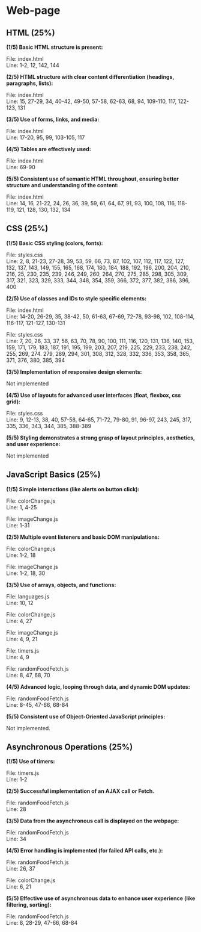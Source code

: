 # Web-page

## HTML (25%)

**(1/5) Basic HTML structure is present:**

File: index.html<br/>
Line: 1-2, 12, 142, 144

**(2/5) HTML structure with clear content differentiation (headings, paragraphs, lists):**

File: index.html<br/>
Line: 15, 27-29, 34, 40-42, 49-50, 57-58, 62-63, 68, 94, 109-110, 117, 122-123, 131

**(3/5) Use of forms, links, and media:**

File: index.html<br/>
Line: 17-20, 95, 99, 103-105, 117

 **(4/5) Tables are effectively used:**

 File: index.html<br/>
 Line: 69-90

 **(5/5) Consistent use of semantic HTML throughout, ensuring better structure and understanding of the content:**

 File: index.html<br/>
 Line: 14, 16, 21-22, 24, 26, 36, 39, 59, 61, 64, 67, 91, 93, 100, 108, 116, 118-119, 121, 128, 130, 132, 134

## CSS (25%)

**(1/5) Basic CSS styling (colors, fonts):**

File: styles.css<br/>
Line: 2, 8, 21-23, 27-28, 39, 53, 59, 66, 73, 87, 102, 107, 112, 117, 122, 127, 132, 137, 143, 149, 155, 165, 168, 174, 180, 184, 188, 192, 196, 200, 204, 210, 216, 25, 230, 235, 239, 246, 249, 260, 264, 270, 275, 285, 298, 305, 309, 317, 321, 323, 329, 333, 344, 348, 354, 359, 366, 372, 377, 382, 386, 396, 400

**(2/5) Use of classes and IDs to style specific elements:**

File: index.html<br/>
Line: 14-20, 26-29, 35, 38-42, 50, 61-63, 67-69, 72-78, 93-98, 102, 108-114, 116-117, 121-127, 130-131<br/>

File: styles.css<br/>
Line: 7, 20, 26, 33, 37, 56, 63, 70, 78, 90, 100, 111, 116, 120, 131, 136, 140, 153, 159, 171, 179, 183, 187, 191, 195, 199, 203, 207, 219, 225, 229, 233, 238, 242, 255, 269, 274. 279, 289, 294, 301, 308, 312, 328, 332, 336, 353, 358, 365, 371, 376, 380, 385, 394

**(3/5) Implementation of responsive design elements:**

Not implemented<br/>

**(4/5) Use of layouts for advanced user interfaces (float, flexbox, css grid):**

File: styles.css<br/>
Line: 9, 12-13, 38, 40, 57-58, 64-65, 71-72, 79-80, 91, 96-97, 243, 245, 317, 335, 336, 343, 344, 385, 388-389

**(5/5) Styling demonstrates a strong grasp of layout principles, aesthetics, and user experience:**

Not implemented<br/>

## JavaScript Basics (25%)

**(1/5) Simple interactions (like alerts on button click):**

File: colorChange.js<br/>
Line: 1, 4-25<br/>

File: imageChange.js<br/>
Line: 1-31

**(2/5) Multiple event listeners and basic DOM manipulations:**

File: colorChange.js<br/>
Line: 1-2, 18<br/>

File: imageChange.js<br/>
Line: 1-2, 18, 30

**(3/5) Use of arrays, objects, and functions:**

File: languages.js<br/>
Line: 10, 12<br/>

File: colorChange.js<br/>
Line: 4, 27<br/>

File: imageChange.js<br/>
Line: 4, 9, 21<br/>

File: timers.js<br/>
Line: 4, 9<br/>

File: randomFoodFetch.js<br/>
Line: 8, 47, 68, 70

**(4/5) Advanced logic, looping through data, and dynamic DOM updates:**

File: randomFoodFetch.js<br/>
Line: 8-45, 47-66, 68-84

**(5/5) Consistent use of Object-Oriented JavaScript principles:**

Not implemented.

## Asynchronous Operations (25%)

**(1/5) Use of timers:**

File: timers.js<br/>
Line: 1-2

**(2/5) Successful implementation of an AJAX call or Fetch.**

File: randomFoodFetch.js<br/>
Line: 28

**(3/5) Data from the asynchronous call is displayed on the webpage:**

File: randomFoodFetch.js<br/>
Line: 34

**(4/5) Error handling is implemented (for failed API calls, etc.):**

File: randomFoodFetch.js<br/>
Line: 26, 37<br/>

File: colorChange.js<br/>
Line: 6, 21

**(5/5) Effective use of asynchronous data to enhance user experience (like filtering, sorting):**

File: randomFoodFetch.js<br/>
Line: 8, 28-29, 47-66, 68-84
